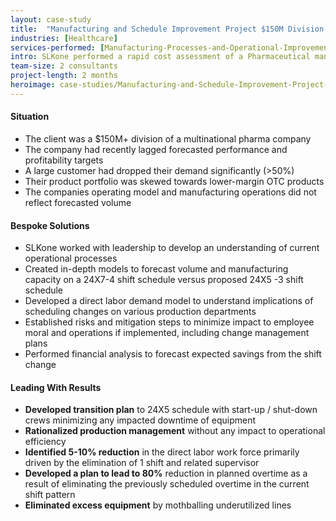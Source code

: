 ```yaml
---
layout: case-study
title:  "Manufacturing and Schedule Improvement Project $150M Division of a Multinational Pharma Company"
industries: [Healthcare]
services-performed: [Manufacturing-Processes-and-Operational-Improvements]
intro: SLKone performed a rapid cost assessment of a Pharmaceutical manufacturer identifying several areas for operational improvement. The improvement plan identified millions in savings to the client without impacting production commitments
team-size: 2 consultants
project-length: 2 months
heroimage: case-studies/Manufacturing-and-Schedule-Improvement-Project-150M-Division-of-a-Multinational-Pharma-Company.jpg
---
```


#### Situation
- The client was a $150M+ division of a multinational pharma company
- The company had recently lagged forecasted performance and profitability targets
- A large customer had dropped their demand significantly (>50%)
- Their product portfolio was skewed towards lower-margin OTC products 
- The companies operating model and manufacturing operations did not reflect forecasted volume

#### Bespoke Solutions
- SLKone worked with leadership to develop an understanding of current operational processes
- Created in-depth models to forecast volume and manufacturing capacity on a 24X7-4 shift schedule versus proposed 24X5 -3 shift schedule
- Developed a direct labor demand model to understand implications of scheduling changes on various production departments
- Established risks and mitigation steps to minimize impact to employee moral and operations if implemented, including change management plans
- Performed financial analysis to forecast expected savings from the shift change

#### Leading With Results
- **Developed transition plan** to 24X5 schedule with start-up / shut-down crews minimizing any impacted downtime of equipment
- **Rationalized production management** without any impact to operational efficiency
- **Identified 5-10% reduction** in the direct labor work force primarily driven by the elimination of 1 shift and related supervisor
- **Developed a plan to lead to 80%** reduction in planned overtime as a result of eliminating the previously scheduled overtime in the current shift pattern
- **Eliminated excess equipment** by mothballing underutilized lines
